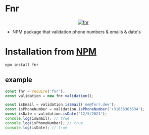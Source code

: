 # Fnr

<center>
	<a href="https://www.npmjs.com/package/fnr">
		<img alt="fnr" src="https://nodei.co/npm/fnr.png">
	</a>
</center>

* NPM package that validation phone numbers & emails & date's

# Installation from [NPM](https://www.npmjs.com/package/fnr)

```
npm install fnr
```

## example

```js
const fnr = require('fnr');
const validation = new fnr.validation();

const isEmail = validation.isEmail('me@fnrr.dev');
const isPhoneNumber = validation.isPhoneNumber('+31636363634');
const isDate = validation.isDate('12/5/2021');
console.log(isEmail); // true
console.log(isPhoneNumber); // true
console.log(isDate); // true
```
